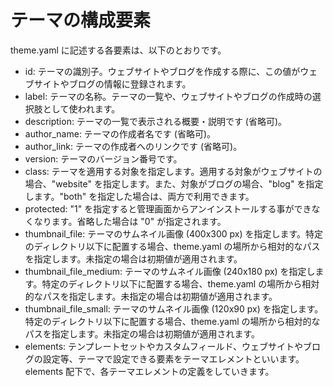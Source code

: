 テーマの構成要素
==============

theme.yaml に記述する各要素は、以下のとおりです。

- id: テーマの識別子。ウェブサイトやブログを作成する際に、この値がウェブサイトやブログの情報に登録されます。
- label: テーマの名称。テーマの一覧や、ウェブサイトやブログの作成時の選択肢として使われます。
- description: テーマの一覧で表示される概要・説明です (省略可)。
- author_name: テーマの作成者名です (省略可)。
- author_link: テーマの作成者へのリンクです (省略可)。
- version: テーマのバージョン番号です。
- class: テーマを適用する対象を指定します。適用する対象がウェブサイトの場合、"website" を指定します。また、対象がブログの場合、"blog" を指定します。"both" を指定した場合は、両方で利用できます。
- protected: "1" を指定すると管理画面からアンインストールする事ができなくなります。省略した場合は "0" が指定されます。
- thumbnail_file: テーマのサムネイル画像 (400x300 px) を指定します。特定のディレクトリ以下に配置する場合、theme.yaml の場所から相対的なパスを指定します。未指定の場合は初期値が適用されます。
- thumbnail_file_medium: テーマのサムネイル画像 (240x180 px) を指定します。特定のディレクトリ以下に配置する場合、theme.yaml の場所から相対的なパスを指定します。未指定の場合は初期値が適用されます。
- thumbnail_file_small: テーマのサムネイル画像 (120x90 px) を指定します。特定のディレクトリ以下に配置する場合、theme.yaml の場所から相対的なパスを指定します。未指定の場合は初期値が適用されます。
- elements: テンプレートセットやカスタムフィールド、ウェブサイトやブログの設定等、テーマで設定できる要素をテーマエレメントといいます。 elements 配下で、各テーマエレメントの定義をしていきます。
